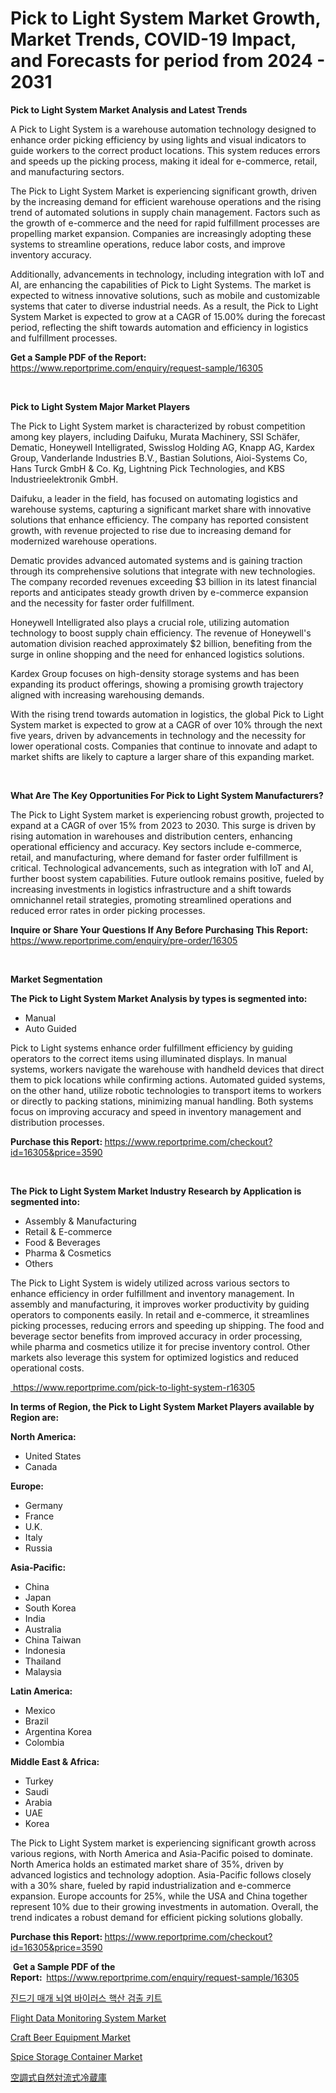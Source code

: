 <p><h1>Pick to Light System Market Growth, Market Trends, COVID-19 Impact, and Forecasts for period from 2024 - 2031</h1></p><p><strong>Pick to Light System Market Analysis and Latest Trends</strong></p>
<p><p>A Pick to Light System is a warehouse automation technology designed to enhance order picking efficiency by using lights and visual indicators to guide workers to the correct product locations. This system reduces errors and speeds up the picking process, making it ideal for e-commerce, retail, and manufacturing sectors.</p><p>The Pick to Light System Market is experiencing significant growth, driven by the increasing demand for efficient warehouse operations and the rising trend of automated solutions in supply chain management. Factors such as the growth of e-commerce and the need for rapid fulfillment processes are propelling market expansion. Companies are increasingly adopting these systems to streamline operations, reduce labor costs, and improve inventory accuracy.</p><p>Additionally, advancements in technology, including integration with IoT and AI, are enhancing the capabilities of Pick to Light Systems. The market is expected to witness innovative solutions, such as mobile and customizable systems that cater to diverse industrial needs. As a result, the Pick to Light System Market is expected to grow at a CAGR of 15.00% during the forecast period, reflecting the shift towards automation and efficiency in logistics and fulfillment processes.</p></p>
<p><strong>Get a Sample PDF of the Report:&nbsp;</strong> <a href="https://www.reportprime.com/enquiry/request-sample/16305">https://www.reportprime.com/enquiry/request-sample/16305</a></p>
<p>&nbsp;</p>
<p><strong>Pick to Light System Major Market Players</strong></p>
<p><p>The Pick to Light System market is characterized by robust competition among key players, including Daifuku, Murata Machinery, SSI Schäfer, Dematic, Honeywell Intelligrated, Swisslog Holding AG, Knapp AG, Kardex Group, Vanderlande Industries B.V., Bastian Solutions, Aioi-Systems Co, Hans Turck GmbH & Co. Kg, Lightning Pick Technologies, and KBS Industrieelektronik GmbH. </p><p>Daifuku, a leader in the field, has focused on automating logistics and warehouse systems, capturing a significant market share with innovative solutions that enhance efficiency. The company has reported consistent growth, with revenue projected to rise due to increasing demand for modernized warehouse operations. </p><p>Dematic provides advanced automated systems and is gaining traction through its comprehensive solutions that integrate with new technologies. The company recorded revenues exceeding $3 billion in its latest financial reports and anticipates steady growth driven by e-commerce expansion and the necessity for faster order fulfillment.</p><p>Honeywell Intelligrated also plays a crucial role, utilizing automation technology to boost supply chain efficiency. The revenue of Honeywell's automation division reached approximately $2 billion, benefiting from the surge in online shopping and the need for enhanced logistics solutions.</p><p>Kardex Group focuses on high-density storage systems and has been expanding its product offerings, showing a promising growth trajectory aligned with increasing warehousing demands. </p><p>With the rising trend towards automation in logistics, the global Pick to Light System market is expected to grow at a CAGR of over 10% through the next five years, driven by advancements in technology and the necessity for lower operational costs. Companies that continue to innovate and adapt to market shifts are likely to capture a larger share of this expanding market.</p></p>
<p>&nbsp;</p>
<p><strong>What Are The Key Opportunities For Pick to Light System Manufacturers?</strong></p>
<p><p>The Pick to Light System market is experiencing robust growth, projected to expand at a CAGR of over 15% from 2023 to 2030. This surge is driven by rising automation in warehouses and distribution centers, enhancing operational efficiency and accuracy. Key sectors include e-commerce, retail, and manufacturing, where demand for faster order fulfillment is critical. Technological advancements, such as integration with IoT and AI, further boost system capabilities. Future outlook remains positive, fueled by increasing investments in logistics infrastructure and a shift towards omnichannel retail strategies, promoting streamlined operations and reduced error rates in order picking processes.</p></p>
<p><strong>Inquire or Share Your Questions If Any Before Purchasing This Report:</strong> <a href="https://www.reportprime.com/enquiry/pre-order/16305">https://www.reportprime.com/enquiry/pre-order/16305</a></p>
<p>&nbsp;</p>
<p><strong>Market Segmentation</strong></p>
<p><strong>The Pick to Light System Market Analysis by types is segmented into:</strong></p>
<p><ul><li>Manual</li><li>Auto Guided</li></ul></p>
<p><p>Pick to Light systems enhance order fulfillment efficiency by guiding operators to the correct items using illuminated displays. In manual systems, workers navigate the warehouse with handheld devices that direct them to pick locations while confirming actions. Automated guided systems, on the other hand, utilize robotic technologies to transport items to workers or directly to packing stations, minimizing manual handling. Both systems focus on improving accuracy and speed in inventory management and distribution processes.</p></p>
<p><strong>Purchase this Report:&nbsp;</strong><a href="https://www.reportprime.com/checkout?id=16305&price=3590">https://www.reportprime.com/checkout?id=16305&price=3590</a></p>
<p>&nbsp;</p>
<p><strong>The Pick to Light System Market Industry Research by Application is segmented into:</strong></p>
<p><ul><li>Assembly & Manufacturing</li><li>Retail & E-commerce</li><li>Food & Beverages</li><li>Pharma & Cosmetics</li><li>Others</li></ul></p>
<p><p>The Pick to Light System is widely utilized across various sectors to enhance efficiency in order fulfillment and inventory management. In assembly and manufacturing, it improves worker productivity by guiding operators to components easily. In retail and e-commerce, it streamlines picking processes, reducing errors and speeding up shipping. The food and beverage sector benefits from improved accuracy in order processing, while pharma and cosmetics utilize it for precise inventory control. Other markets also leverage this system for optimized logistics and reduced operational costs.</p></p>
<p><a href="https://www.reportprime.com/pick-to-light-system-r16305">&nbsp;https://www.reportprime.com/pick-to-light-system-r16305</a></p>
<p><strong>In terms of Region, the Pick to Light System Market Players available by Region are:</strong></p>
<p>
    <p> <strong> North America: </strong>
        <ul>
            <li>United States</li>
            <li>Canada</li>
        </ul>
        </p> 
    <p> <strong> Europe: </strong>
        <ul>
            <li>Germany</li>
            <li>France</li>
            <li>U.K.</li>
            <li>Italy</li>
            <li>Russia</li>
        </ul>
        </p> 
    <p> <strong> Asia-Pacific: </strong>
        <ul>
            <li>China</li>
            <li>Japan</li>
            <li>South Korea</li>
            <li>India</li>
            <li>Australia</li>
            <li>China Taiwan</li>
            <li>Indonesia</li>
            <li>Thailand</li>
            <li>Malaysia</li>
        </ul>
        </p> 
    <p> <strong> Latin America: </strong>
        <ul>
            <li>Mexico</li>
            <li>Brazil</li>
            <li>Argentina Korea</li>
            <li>Colombia</li>
        </ul>
        </p> 
    <p> <strong> Middle East & Africa: </strong>
        <ul>
            <li>Turkey</li>
            <li>Saudi</li>
            <li>Arabia</li>
            <li>UAE</li>
            <li>Korea</li>
        </ul>
    </p>
    </p>
<p><p>The Pick to Light System market is experiencing significant growth across various regions, with North America and Asia-Pacific poised to dominate. North America holds an estimated market share of 35%, driven by advanced logistics and technology adoption. Asia-Pacific follows closely with a 30% share, fueled by rapid industrialization and e-commerce expansion. Europe accounts for 25%, while the USA and China together represent 10% due to their growing investments in automation. Overall, the trend indicates a robust demand for efficient picking solutions globally.</p></p>
<p><strong>Purchase this Report: </strong><a href="https://www.reportprime.com/checkout?id=16305&price=3590">https://www.reportprime.com/checkout?id=16305&price=3590</a></p>
<p>&nbsp;<strong>Get a Sample PDF of the Report:&nbsp;&nbsp;</strong><a href="https://www.reportprime.com/enquiry/request-sample/16305">https://www.reportprime.com/enquiry/request-sample/16305</a></p>
<p><strong></strong></p>
<p><p><a href="https://medium.com/@eunicevaughan35/the-translated-sentence-in-korean-is-e76833fbb768">진드기 매개 뇌염 바이러스 핵산 검출 키트</a></p><p><a href="https://github.com/kathiestrine5ty/Market-Research-Report-List-1/blob/main/flight-data-monitoring-system-market.md">Flight Data Monitoring System Market</a></p><p><a href="https://www.linkedin.com/pulse/craft-beer-equipment-market-global-regional-analysis-focus-xsgqf?trackingId=5FbkAOx9Qi2E9if8odFmvA%3D%3D">Craft Beer Equipment Market</a></p><p><a href="https://medium.com/@borisfisher1942/the-market-study-covers-the-spice-storage-container-market-across-various-segments-2a44a0b4074e">Spice Storage Container Market</a></p><p><a href="https://medium.com/@titusboyer1/air-conditioning-natural-convection-refrigerator-market-%E3%81%AF-%E3%82%B3%E3%82%B9%E3%83%88%E7%AE%A1%E7%90%86%E3%81%A8%E5%8A%B9%E7%8E%87%E5%90%91%E4%B8%8A%E3%82%92%E5%84%AA%E5%85%88%E3%81%97%E3%81%BE%E3%81%99-4920cdf5a8a0">空調式自然対流式冷蔵庫</a></p></p>